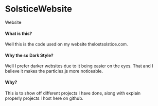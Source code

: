 # SolsticeWebsite
Website 

<h4>What is this?</h4>
<p>Well this is the code used on my website thelostsolstice.com.</p>

<h4>Why the so Dark Style?</h4>
<p>Well I prefer darker websites due to it being easier on the eyes. That and I believe it makes the particles.js
more noticeable.</p>

<h4>Why?</h4>
<p>This is to show off different projects I have done, along with explain properly projects I host here on github.</p>
